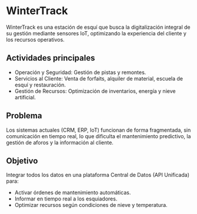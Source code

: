 # WinterTrack

WinterTrack es una estación de esquí que busca la digitalización integral de su gestión mediante sensores IoT, optimizando la experiencia del cliente y los recursos operativos.

## Actividades principales
- Operación y Seguridad: Gestión de pistas y remontes.
- Servicios al Cliente: Venta de forfaits, alquiler de material, escuela de esquí y restauración.
- Gestión de Recursos: Optimización de inventarios, energía y nieve artificial.

## Problema
Los sistemas actuales (CRM, ERP, IoT) funcionan de forma fragmentada, sin comunicación en tiempo real, lo que dificulta el mantenimiento predictivo, la gestión de aforos y la información al cliente.

## Objetivo
Integrar todos los datos en una plataforma Central de Datos (API Unificada) para:
- Activar órdenes de mantenimiento automáticas.
- Informar en tiempo real a los esquiadores.
- Optimizar recursos según condiciones de nieve y temperatura.
